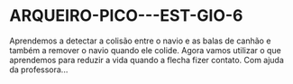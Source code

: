 # ARQUEIRO-PICO---EST-GIO-6
Aprendemos a detectar a colisão entre o navio e as balas de canhão e também a remover o navio quando ele colide. Agora vamos utilizar o que aprendemos para reduzir a vida quando a flecha fizer contato. Com ajuda da professora...
